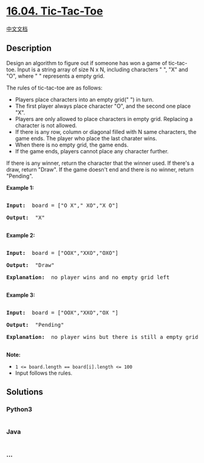 # [16.04. Tic-Tac-Toe](https://leetcode-cn.com/problems/tic-tac-toe-lcci)

[中文文档](/lcci/16.04.Tic-Tac-Toe/README.md)

## Description

<p>Design an algorithm to figure out if someone has won a game of tic-tac-toe.&nbsp;Input is a string array&nbsp;of size N x N, including characters &quot; &quot;, &quot;X&quot; and &quot;O&quot;, where &quot; &quot; represents a empty grid.</p>

<p>The rules of tic-tac-toe are as follows:</p>

<ul>
	<li>Players place characters into an empty grid(&quot; &quot;) in turn.</li>
	<li>The first player always place character &quot;O&quot;, and the second one place &quot;X&quot;.</li>
	<li>Players are only allowed to place characters in empty grid. Replacing a character is not allowed.</li>
	<li>If there is any row, column or diagonal filled with N&nbsp;same characters, the game ends. The player who place the last charater wins.</li>
	<li>When there is no empty grid, the game ends.</li>
	<li>If the game ends, players cannot place any character further.</li>
</ul>

<p>If there is any winner, return the character that the winner used. If there&#39;s a draw, return &quot;Draw&quot;. If the game doesn&#39;t end and there is no winner, return &quot;Pending&quot;.</p>

<p><strong>Example 1: </strong></p>

<pre>

<strong>Input: </strong> board = [&quot;O X&quot;,&quot; XO&quot;,&quot;X O&quot;]

<strong>Output: </strong> &quot;X&quot;

</pre>

<p><strong>Example 2: </strong></p>

<pre>

<strong>Input: </strong> board = [&quot;OOX&quot;,&quot;XXO&quot;,&quot;OXO&quot;]

<strong>Output: </strong> &quot;Draw&quot;

<strong>Explanation: </strong> no player wins and no empty grid left

</pre>

<p><strong>Example 3: </strong></p>

<pre>

<strong>Input: </strong> board = [&quot;OOX&quot;,&quot;XXO&quot;,&quot;OX &quot;]

<strong>Output: </strong> &quot;Pending&quot;

<strong>Explanation: </strong> no player wins but there is still a empty grid

</pre>

<p><strong>Note: </strong></p>

<ul>
	<li><code>1 &lt;= board.length == board[i].length &lt;= 100</code></li>
	<li>Input follows the rules.</li>
</ul>

## Solutions

<!-- tabs:start -->

### **Python3**

```python

```

### **Java**

```java

```

### **...**

```

```

<!-- tabs:end -->
